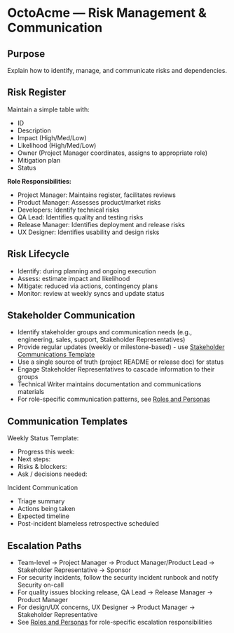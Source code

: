 # OctoAcme — Risk Management & Communication

## Purpose
Explain how to identify, manage, and communicate risks and dependencies.

## Risk Register
Maintain a simple table with:
- ID
- Description
- Impact (High/Med/Low)
- Likelihood (High/Med/Low)
- Owner (Project Manager coordinates, assigns to appropriate role)
- Mitigation plan
- Status

**Role Responsibilities:**
- Project Manager: Maintains register, facilitates reviews
- Product Manager: Assesses product/market risks
- Developers: Identify technical risks
- QA Lead: Identifies quality and testing risks
- Release Manager: Identifies deployment and release risks
- UX Designer: Identifies usability and design risks

## Risk Lifecycle
- Identify: during planning and ongoing execution
- Assess: estimate impact and likelihood
- Mitigate: reduced via actions, contingency plans
- Monitor: review at weekly syncs and update status

## Stakeholder Communication
- Identify stakeholder groups and communication needs (e.g., engineering, sales, support, Stakeholder Representatives)
- Provide regular updates (weekly or milestone-based) - use [Stakeholder Communications Template](stakeholder-communications-template.md)
- Use a single source of truth (project README or release doc) for status
- Engage Stakeholder Representatives to cascade information to their groups
- Technical Writer maintains documentation and communications materials
- For role-specific communication patterns, see [Roles and Personas](octoacme-roles-and-personas.md)

## Communication Templates
Weekly Status Template:
- Progress this week:
- Next steps:
- Risks & blockers:
- Ask / decisions needed:

Incident Communication
- Triage summary
- Actions being taken
- Expected timeline
- Post-incident blameless retrospective scheduled

## Escalation Paths
- Team-level → Project Manager → Product Manager/Product Lead → Stakeholder Representative → Sponsor
- For security incidents, follow the security incident runbook and notify Security on-call
- For quality issues blocking release, QA Lead → Release Manager → Product Manager
- For design/UX concerns, UX Designer → Product Manager → Stakeholder Representative
- See [Roles and Personas](octoacme-roles-and-personas.md) for role-specific escalation responsibilities

